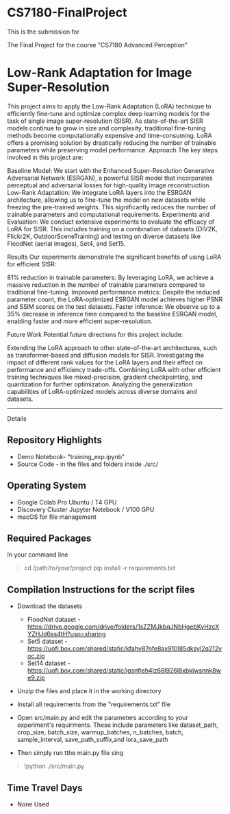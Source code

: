 # CS7180-FinalProject

This is the submission for 

The Final Project
for the course "CS7180 Advanced Perception"

# Low-Rank Adaptation for Image Super-Resolution
This project aims to apply the Low-Rank Adaptation (LoRA) technique to efficiently fine-tune and optimize complex deep learning models for the task of single image super-resolution (SISR). As state-of-the-art SISR models continue to grow in size and complexity, traditional fine-tuning methods become computationally expensive and time-consuming. LoRA offers a promising solution by drastically reducing the number of trainable parameters while preserving model performance.
Approach
The key steps involved in this project are:

Baseline Model: We start with the Enhanced Super-Resolution Generative Adversarial Network (ESRGAN), a powerful SISR model that incorporates perceptual and adversarial losses for high-quality image reconstruction.
Low-Rank Adaptation: We integrate LoRA layers into the ESRGAN architecture, allowing us to fine-tune the model on new datasets while freezing the pre-trained weights. This significantly reduces the number of trainable parameters and computational requirements.
Experiments and Evaluation: We conduct extensive experiments to evaluate the efficacy of LoRA for SISR. This includes training on a combination of datasets (DIV2K, Flickr2K, OutdoorSceneTraining) and testing on diverse datasets like FloodNet (aerial images), Set4, and Set15.

Results
Our experiments demonstrate the significant benefits of using LoRA for efficient SISR:

81% reduction in trainable parameters: By leveraging LoRA, we achieve a massive reduction in the number of trainable parameters compared to traditional fine-tuning.
Improved performance metrics: Despite the reduced parameter count, the LoRA-optimized ESRGAN model achieves higher PSNR and SSIM scores on the test datasets.
Faster inference: We observe up to a 35% decrease in inference time compared to the baseline ESRGAN model, enabling faster and more efficient super-resolution.

Future Work
Potential future directions for this project include:

Extending the LoRA approach to other state-of-the-art architectures, such as transformer-based and diffusion models for SISR.
Investigating the impact of different rank values for the LoRA layers and their effect on performance and efficiency trade-offs.
Combining LoRA with other efficient training techniques like mixed-precision, gradient checkpointing, and quantization for further optimization.
Analyzing the generalization capabilities of LoRA-optimized models across diverse domains and datasets.

---------------------------------------------
Details

## Repository Highlights


- Demo Notebook- "training_exp.ipynb"
- Source Code - in the files and folders inside ./src/
  
## Operating System
- Google Colab Pro Ubuntu / T4 GPU
- Discovery Cluster Jupyter Notebook / V100 GPU
- macOS for file management

## Required Packages
In your command line
> cd /path/to/your/project
> pip install -r requirements.txt

## Compilation Instructions for the script files
- Download the datasets
    - FloodNet dataset - https://drive.google.com/drive/folders/1sZZMJkbqJNbHgebKvHzcXYZHJd6ss4tH?usp=sharing
    - Set5 dataset - https://uofi.box.com/shared/static/kfahv87nfe8ax910l85dksyl2q212voc.zip
    - Set14 dataset - https://uofi.box.com/shared/static/igsnfieh4lz68l926l8xbklwsnnk8we9.zip

- Unzip the files and place it in the working directory
- Install all requirements from the "requirements.txt" file
- Open src/main.py and edit the parameters according to your experiment's requirments. These include parameters like dataset_path, crop_size, batch_size, warmup_batches, n_batches, batch, sample_interval, save_path_suffix,and lora_save_path
- Then simply run tthe main.py file sing 
> !python ./src/main.py


## Time Travel Days
- None Used

